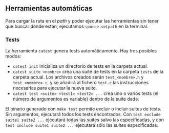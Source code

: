 ## Herramientas automáticas

Para cargar la ruta en el _path_ y poder ejecutar las herramientas sin tener que buscar dónde están, ejecutamos `source setpath` en la terminal.

### Tests

La herramienta `catest` genera tests automáticamente. Hay tres posibles modos:

* `catest init` inicializa un directorio de tests en la carpeta actual.
* `catest suite <nombre>` crea una suite de tests en la carpeta `tests` de la carpeta actual. Los archivos creados serán `test_<nombre>.h` y `test_<nombre>.c`, y se añadirá al fichero `test.c` las instrucciones necesarias para ejecutar la nueva suite.
* `catest test <suite> <test1> <test2> ...` crea uno o varios tests (el número de argumentos es variable) dentro de la suite dada.

El binario generado con `make test` permite excluir o incluir suites de tests. Sin argumentos, ejecutará todos los tests encontrados. Con `test exclude suite1 suite2 ...` ejecutará todas las suites salvo las especificadas, y con `test include suite1 suite2 ...` ejecutará sólo las suites especificadas.


